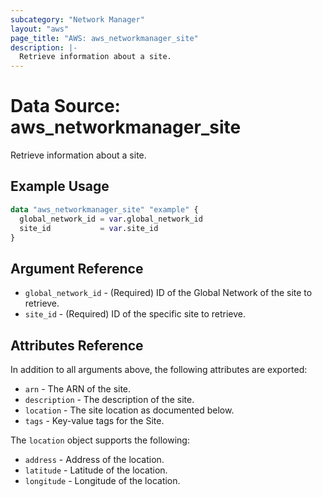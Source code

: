 ```yaml
---
subcategory: "Network Manager"
layout: "aws"
page_title: "AWS: aws_networkmanager_site"
description: |-
  Retrieve information about a site.
---
```


# Data Source:  aws_networkmanager_site

Retrieve information about a site.

## Example Usage

```terraform
data "aws_networkmanager_site" "example" {
  global_network_id = var.global_network_id
  site_id           = var.site_id
}
```

## Argument Reference

* `global_network_id` - (Required) ID of the Global Network of the site to retrieve.
* `site_id` - (Required) ID of the specific site to retrieve.

## Attributes Reference

In addition to all arguments above, the following attributes are exported:

* `arn` - The ARN of the site.
* `description` - The description of the site.
* `location` - The site location as documented below.
* `tags` - Key-value tags for the Site.

The `location` object supports the following:

* `address` - Address of the location.
* `latitude` - Latitude of the location.
* `longitude` - Longitude of the location.
